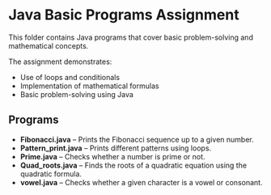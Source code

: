 # Java Basic Programs Assignment
This folder contains Java programs that cover basic problem-solving and mathematical concepts.

The assignment demonstrates:
- Use of loops and conditionals  
- Implementation of mathematical formulas  
- Basic problem-solving using Java  

## Programs
- **Fibonacci.java** – Prints the Fibonacci sequence up to a given number.  
- **Pattern_print.java** – Prints different patterns using loops.  
- **Prime.java** – Checks whether a number is prime or not.  
- **Quad_roots.java** – Finds the roots of a quadratic equation using the quadratic formula.  
- **vowel.java** – Checks whether a given character is a vowel or consonant.
